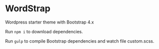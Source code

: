 # WordStrap
Wordpress starter theme with Bootstrap 4.x

Run `npm i` to download dependencies.

Run `gulp` to compile Bootstrap dependencies and watch file custom.scss.